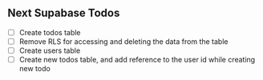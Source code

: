 ## Next Supabase Todos

- [ ] Create todos table
- [ ] Remove RLS for accessing and deleting the data from the table
- [ ] Create users table
- [ ] Create new todos table, and add reference to the user id while creating new todo
